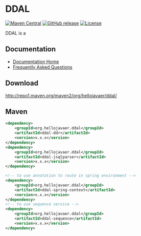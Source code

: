 # DDAL

[![Maven Central](https://maven-badges.herokuapp.com/maven-central/org.hellojavaer/ddal/badge.svg)](https://maven-badges.herokuapp.com/maven-central/org.hellojavaer/ddal/)
[![GitHub release](https://img.shields.io/github/release/hellojavaer/ddal.svg)](https://github.com/hellojavaer/ddal/releases)
[![License](https://img.shields.io/badge/license-Apache%202-4EB1BA.svg)](https://www.apache.org/licenses/LICENSE-2.0.html)

DDAL is a

## Documentation

- [Documentation Home](https://github.com/hellojavaer/ddal/wiki)
- [Frequently Asked Questions](https://github.com/hellojavaer/ddal/wiki/faq)


## Download

http://repo1.maven.org/maven2/org/hellojavaer/ddal/

## Maven

```xml
<dependency>
    <groupId>org.hellojavaer.ddal</groupId>
    <artifactId>ddal-ddr</artifactId>
    <version>x.x.x</version>
</dependency>
<dependency>
    <groupId>org.hellojavaer.ddal</groupId>
    <artifactId>ddal-jsqlparser</artifactId>
    <version>x.x.x</version>
</dependency>

<!-- to use annotation to route in spring environment -->
<dependency>
    <groupId>org.hellojavaer.ddal</groupId>
    <artifactId>ddal-spring-context</artifactId>
    <version>x.x.x</version>
</dependency>
<!-- to use sequence service -->
<dependency>
    <groupId>org.hellojavaer.ddal</groupId>
    <artifactId>ddal-sequence</artifactId>
    <version>x.x.x</version>
</dependency>

```
